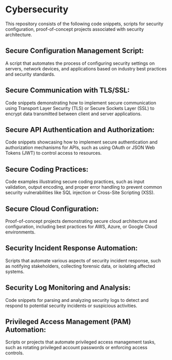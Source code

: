 # Cybersecurity

This repository consists of the following code snippets, scripts for security configuration, proof-of-concept projects associated with security architecture. 

## Secure Configuration Management Script:
A script that automates the process of configuring security settings on servers, network devices, and applications based on industry best practices and security standards.

## Secure Communication with TLS/SSL:
Code snippets demonstrating how to implement secure communication using Transport Layer Security (TLS) or Secure Sockets Layer (SSL) to encrypt data transmitted between client and server applications.

## Secure API Authentication and Authorization:
Code snippets showcasing how to implement secure authentication and authorization mechanisms for APIs, such as using OAuth or JSON Web Tokens (JWT) to control access to resources.

## Secure Coding Practices:
Code examples illustrating secure coding practices, such as input validation, output encoding, and proper error handling to prevent common security vulnerabilities like SQL injection or Cross-Site Scripting (XSS).

## Secure Cloud Configuration:
Proof-of-concept projects demonstrating secure cloud architecture and configuration, including best practices for AWS, Azure, or Google Cloud environments.

## Security Incident Response Automation:
Scripts that automate various aspects of security incident response, such as notifying stakeholders, collecting forensic data, or isolating affected systems.

## Security Log Monitoring and Analysis:
Code snippets for parsing and analyzing security logs to detect and respond to potential security incidents or suspicious activities.

## Privileged Access Management (PAM) Automation:
Scripts or projects that automate privileged access management tasks, such as rotating privileged account passwords or enforcing access controls.











